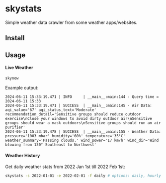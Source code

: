 # skystats

Simple weather data crawler from some weather apps/websites.

## Install


## Usage

#### Live Weather
```bash
skynow
```

Example output:

```
2024-06-11 15:33:19.471 | INFO     | __main__:main:144 - Query time = 2024-06-11 15:33
2024-06-11 15:33:19.471 | SUCCESS  | __main__:main:145 - Air Data: aqi_value='67' aqi_status_text='Moderate' recommendation_detail='Sensitive groups should reduce outdoor exercise\nClose your windows to avoid dirty outdoor air\nSensitive groups should wear a mask outdoors\nSensitive groups should run an air purifier'
2024-06-11 15:33:19.478 | SUCCESS  | __main__:main:155 - Weather Data: pressure='1003 mbar' humidity='60%' temperature='35°C' weather_summary='Passing clouds.' wind_power='17 km/h' wind_dir='Wind blowing from 130° Southeast to Northwest'
```

#### Weather History

Get daily weather stats from 2022 Jan 1st till 2022 Feb 1st:
```bash
skystats -s 2022-01-01 -e 2022-02-01 -f daily # options: daily, hourly
```
